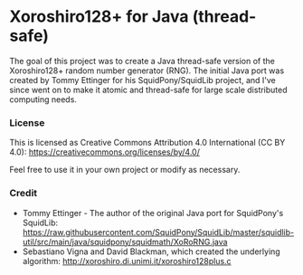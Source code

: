# Xoroshiro128+ for Java (thread-safe)
The goal of this project was to create a Java thread-safe version of the Xoroshiro128+ random number generator
(RNG).  The initial Java port was created by Tommy Ettinger for his SquidPony/SquidLib project, and 
I've since went on to make it atomic and thread-safe for large scale distributed computing needs.


### License
This is licensed as Creative Commons Attribution 4.0 International (CC BY 4.0):
https://creativecommons.org/licenses/by/4.0/

Feel free to use it in your own project or modify as necessary.

### Credit
 - Tommy Ettinger - The author of the original Java port for SquidPony's SquidLib: 
    https://raw.githubusercontent.com/SquidPony/SquidLib/master/squidlib-util/src/main/java/squidpony/squidmath/XoRoRNG.java
 - Sebastiano Vigna and David Blackman, which created the underlying algorithm: 
    http://xoroshiro.di.unimi.it/xoroshiro128plus.c

